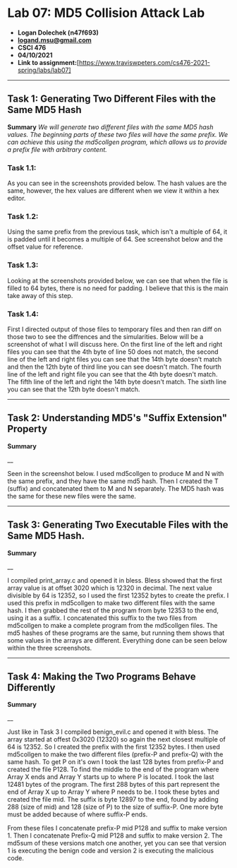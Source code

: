 # Lab 07: MD5 Collision Attack Lab
- **Logan Dolechek (n47f693)**
- **logand.msu@gmail.com**
- **CSCI 476**
- **04/10/2021**
- **Link to assignment:**[https://www.traviswpeters.com/cs476-2021-spring/labs/lab07]
---

## Task 1: Generating Two Different Files with the Same MD5 Hash

**Summary**
_We will generate two different files with the same MD5 hash values. The beginning parts of these two files will have the same prefix. We can achieve this using the md5collgen program, which allows us to provide a prefix file with arbitrary content._

### Task 1.1: 

As you can see in the screenshots provided below. The hash values are the same, however, the hex values are different when we view it within a hex editor. 

### Task 1.2:

Using the same prefix from the previous task, which isn't a multiple of 64, it is padded until it becomes a multiple of 64. See screenshot below and the offset value for reference. 

### Task 1.3:

Looking at the screenshots provided below, we can see that when the file is filled to 64 bytes, there is no need for padding. I believe that this is the main take away of this step.

### Task 1.4:

First I directed output of those files to temporary files and then ran diff on those two to see the diffrences and the simularities. Below will be a screenshot of what I will discuss here. On the first line of the left and right files you can see that the 4th byte of line 50 does not match, the second line of the left and right files you can see that the 14th byte doesn't match and then the 12th byte of third line you can see doesn't match. The fourth line of the left and right file you can see that the 4th byte doesn't match. The fifth line of the left and right the 14th byte doesn't match. The sixth line you can see that the 12th byte doesn't match.

---

## Task 2: Understanding MD5's "Suffix Extension" Property

**Summary**

__

Seen in the screenshot below. I used md5collgen to produce M and N with the same prefix, and they have the same md5 hash. Then I created the T (suffix) and concatenated them to M and N separately. The MD5 hash was the same for these new files were the same. 

---

## Task 3: Generating Two Executable Files with the Same MD5 Hash.

**Summary**

__

I compiled print_array.c and opened it in bless. Bless showed that the first array value is at offset 3020 which is 12320 in decimal. The next value divisible by 64 is 12352, so I used the first 12352 bytes to create the prefix. I used this prefix in md5collgen to make two different files with the same hash. I then grabbed the rest of the program from byte 12353 to the end, using it as a suffix. I concatenated this suffix to the two files from md5collgen to make a complete program from the md5collgen files. The md5 hashes of these programs are the same, but running them shows that some values in the arrays are different. Everything done can be seen below within the three screenshots.

---

## Task 4: Making the Two Programs Behave Differently

**Summary**

__

Just like in Task 3 I compiled benign_evil.c and opened it with bless. The array started at offest 0x3020 (12320) so again the next closest multiple of 64 is 12352. So I created the prefix with the first 12352 bytes. I then used md5collgen to make the two different files (prefix-P and prefix-Q) with the same hash. To get P on it's own I took the last 128 bytes from prefix-P and created the file P128. To find the middle to the end of the program where Array X ends and Array Y starts up to where P is located. I took the last 12481 bytes of the program. The first 288 bytes of this part represent the end of Array X up to Array Y where P needs to be. I took these bytes and created the file mid. The suffix is byte 12897 to the end, found by adding 288 (size of mid) and 128 (size of P) to the size of suffix-P. One more byte must be added because of where suffix-P ends. 

From these files I concatenate prefix-P mid P128 and suffix to make version 1. Then I concatenate Prefix-Q mid P128 and suffix to make version 2. The md5sum of these versions match one another, yet you can see that version 1 is executing the benign code and version 2 is executing the malicious code.




